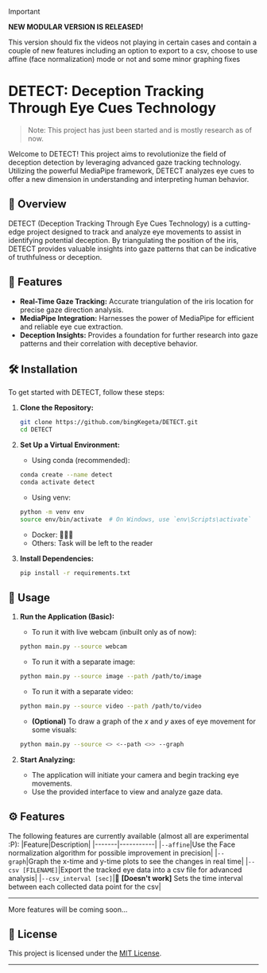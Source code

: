> [!IMPORTANT]
> **NEW MODULAR VERSION IS RELEASED!**
> 
> This version should fix the videos not playing in certain cases and contain a couple of new features including an option to export to a csv, choose to use affine (face normalization) mode or not and some minor graphing fixes

# DETECT: Deception Tracking Through Eye Cues Technology

> Note: This project has just been started and is mostly research as of now.

Welcome to DETECT! This project aims to revolutionize the field of deception detection by leveraging advanced gaze tracking technology. Utilizing the powerful MediaPipe framework, DETECT analyzes eye cues to offer a new dimension in understanding and interpreting human behavior.

## 📜 Overview

DETECT (Deception Tracking Through Eye Cues Technology) is a cutting-edge project designed to track and analyze eye movements to assist in identifying potential deception. By triangulating the position of the iris, DETECT provides valuable insights into gaze patterns that can be indicative of truthfulness or deception.

## 🚀 Features

- **Real-Time Gaze Tracking:** Accurate triangulation of the iris location for precise gaze direction analysis.
- **MediaPipe Integration:** Harnesses the power of MediaPipe for efficient and reliable eye cue extraction.
- **Deception Insights:** Provides a foundation for further research into gaze patterns and their correlation with deceptive behavior.

## 🛠️ Installation

To get started with DETECT, follow these steps:

1. **Clone the Repository:**

   ```bash
   git clone https://github.com/bingKegeta/DETECT.git
   cd DETECT
   ```

2. **Set Up a Virtual Environment:**
    - Using conda (recommended):
    ```bash
    conda create --name detect
    conda activate detect
    ```
   - Using venv:
   ```bash
   python -m venv env
   source env/bin/activate  # On Windows, use `env\Scripts\activate`
   ```
   - Docker: 👨‍🍳🍳
   - Others: Task will be left to the reader

3. **Install Dependencies:**

   ```bash
   pip install -r requirements.txt
   ```

## 🔧 Usage

1. **Run the Application (Basic):**
   - To run it with live webcam (inbuilt only as of now):
   ```bash
   python main.py --source webcam
   ```
   - To run it with a separate image:
   ```bash
   python main.py --source image --path /path/to/image
   ```
   - To run it with a separate video:
   ```bash
   python main.py --source video --path /path/to/video
   ```
   - **(Optional)** To draw a graph of the $x$ and $y$ axes of eye movement for some visuals:
   ```bash
   python main.py --source <> <--path <>> --graph
   ```

2. **Start Analyzing:**
   - The application will initiate your camera and begin tracking eye movements.
   - Use the provided interface to view and analyze gaze data.

## ⚙️ Features

The following features are currently available (almost all are experimental :P):
|Feature|Description|
|-------|-----------|
|```--affine```|Use the Face normalization algorithm for possible improvement in precision|
|```--graph```|Graph the x-time and y-time plots to see the changes in real time|
|```--csv [FILENAME]```|Export the tracked eye data into a csv file for advanced analysis|
|```--csv_interval [sec]```|🚨 **[Doesn't work]** Sets the time interval between each collected data point for the csv|
___
More features will be coming soon...

<!-- ## 📚 Documentation

For detailed documentation and usage instructions, please refer to the [Wiki](https://github.com/bingKegeta/DETECT/wiki) or the `docs` directory. -->

<!-- ## 🎯 Contributing

We welcome contributions to enhance DETECT's capabilities! If you have ideas, bug reports, or wish to contribute, please follow these steps:

1. **Fork the Repository**
2. **Create a New Branch**
3. **Make Your Changes**
4. **Submit a Pull Request**

Please review our [Contribution Guidelines](CONTRIBUTING.md) before getting started. -->

<!-- ## 💬 Contact

For questions or support, feel free to reach out to us:

- **Email:** <email>
- **Issues:** [GitHub Issues](https://github.com/bingKegeta/DETECT/issues) -->

<!-- ## 🔗 Links

- [GitHub Repository](https://github.com/yourusername/DETECT)
- [Project Wiki](https://github.com/yourusername/DETECT/wiki)
- [Documentation](docs/) -->

## 📜 License

This project is licensed under the [MIT License](LICENSE).

---
<!-- 
Thank you for your interest in DETECT! We look forward to your contributions and hope you find our technology useful in advancing the study of human behavior. Happy detecting!

--- -->